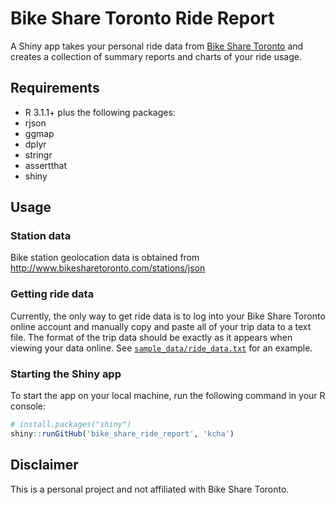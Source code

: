 # Bike Share Toronto Ride Report

A Shiny app takes your personal ride data from [Bike Share Toronto](https://www.bikesharetoronto.com/) 
and creates a collection of summary reports and charts of your ride usage.

## Requirements
 * R 3.1.1+ plus the following packages:
  * rjson
  * ggmap
  * dplyr
  * stringr
  * assertthat
  * shiny

## Usage

### Station data

Bike station geolocation data is obtained from http://www.bikesharetoronto.com/stations/json

### Getting ride data

Currently, the only way to get ride data is to log into your Bike Share Toronto
online account and manually copy and paste all of your trip data to a text file. 
The format of the trip data should be exactly as it appears when viewing your 
data online. See [`sample_data/ride_data.txt`](https://github.com/kcha/bike_share_ride_report/blob/master/sample_data/ride_data.txt) for an example.

### Starting the Shiny app

To start the app on your local machine, run the following command in your R console:
```r
# install.packages("shiny")
shiny::runGitHub('bike_share_ride_report', 'kcha')
```

## Disclaimer
This is a personal project and not affiliated with Bike Share Toronto.
